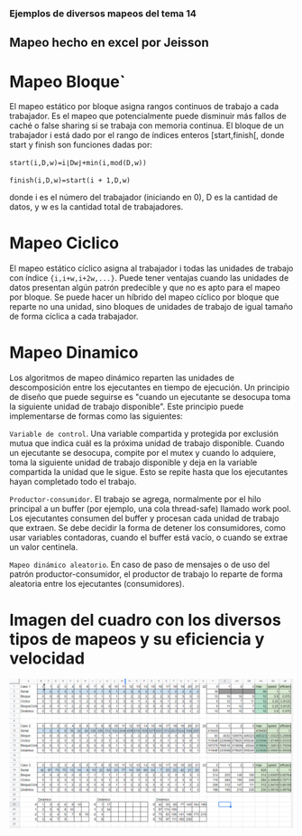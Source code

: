 ### Ejemplos de diversos mapeos del tema 14

## Mapeo hecho en excel por Jeisson

# Mapeo Bloque`

El mapeo estático por bloque asigna rangos continuos de trabajo a cada trabajador. Es el mapeo que potencialmente puede disminuir más fallos de caché o false sharing si se trabaja con memoria continua. El bloque de un trabajador i está dado por el rango de índices enteros [start,finish[, donde start y finish son funciones dadas por:

`start(i,D,w)=i⌊Dw⌋+min(i,mod(D,w))`

`finish(i,D,w)=start(i + 1,D,w)`

donde i es el número del trabajador (iniciando en 0), D es la cantidad de datos, y w es la cantidad total de trabajadores.

# Mapeo Ciclico

El mapeo estático cíclico asigna al trabajador i todas las unidades de trabajo con índice `{i,i+w,i+2w,...}`. Puede tener ventajas cuando las unidades de datos presentan algún patrón predecible y que no es apto para el mapeo por bloque. Se puede hacer un híbrido del mapeo cíclico por bloque que reparte no una unidad, sino bloques de unidades de trabajo de igual tamaño de forma cíclica a cada trabajador.

# Mapeo Dinamico

Los algoritmos de mapeo dinámico reparten las unidades de descomposición entre los ejecutantes en tiempo de ejecución. Un principio de diseño que puede seguirse es "cuando un ejecutante se desocupa toma la siguiente unidad de trabajo disponible". Este principio puede implementarse de formas como las siguientes:

`Variable de control`. Una variable compartida y protegida por exclusión mutua que indica cuál es la próxima unidad de trabajo disponible. Cuando un ejecutante se desocupa, compite por el mutex y cuando lo adquiere, toma la siguiente unidad de trabajo disponible y deja en la variable compartida la unidad que le sigue. Esto se repite hasta que los ejecutantes hayan completado todo el trabajo.

`Productor-consumidor`. El trabajo se agrega, normalmente por el hilo principal a un buffer (por ejemplo, una cola thread-safe) llamado work pool. Los ejecutantes consumen del buffer y procesan cada unidad de trabajo que extraen. Se debe decidir la forma de detener los consumidores, como usar variables contadoras, cuando el buffer está vacío, o cuando se extrae un valor centinela.

`Mapeo dinámico aleatorio`. En caso de paso de mensajes o de uso del patrón productor-consumidor, el productor de trabajo lo reparte de forma aleatoria entre los ejecutantes (consumidores).

# Imagen del cuadro con los diversos tipos de mapeos y su eficiencia y velocidad

![Marcado 1](./design/Mapeos.png)

